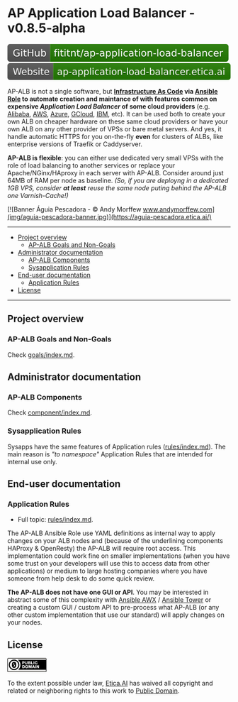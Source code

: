 # AP Application Load Balancer - v0.8.5-alpha
[![GitHub: fititnt/ap-application-load-balancer](img/badges/github.svg)](https://github.com/fititnt/ap-application-load-balancer) [![Website: ap-application-load-balancer.etica.ai](img/badges/website.svg)](https://ap-application-load-balancer.etica.ai/)

AP-ALB is not a single software, but **[Infrastructure As Code](https://en.wikipedia.org/wiki/Infrastructure_as_code)
via [Ansible Role](https://docs.ansible.com/) to automate creation and maintance of
with features common on expensive _Application Load Balancer_ of some cloud
providers** (e.g. [Alibaba](https://www.alibabacloud.com/product/server-load-balancer),
[AWS](https://aws.amazon.com/elasticloadbalancing/),
[Azure](https://azure.microsoft.com/en-us/services/load-balancer/),
[GCloud](https://cloud.google.com/load-balancing/),
[IBM](https://www.ibm.com/cloud/load-balancer), etc). It can be used both to
create your own ALB on cheaper hardware on these same cloud providers or
have your own ALB on any other provider of VPSs or bare metal servers. And yes,
it handle automatic HTTPS for you on-the-fly **even** for clusters of ALBs, like
enterprise versions of Traefik or Caddyserver.

**AP-ALB is flexible**: you can either use dedicated very small VPSs with the role
of load balancing to another services or replace your Apache/NGinx/HAproxy in
each server with AP-ALB. Consider around just 64MB of RAM per node as baseline.
_(So, if you are deployng in a dedicated 1GB VPS, consider **at least** reuse
the same node puting behind the AP-ALB one Varnish-Cache!)_

[![Banner Águia Pescadora - © Andy Morffew www.andymorffew.com](img/aguia-pescadora-banner.jpg)](https://aguia-pescadora.etica.ai/)

---

<!-- TOC depthFrom:2 depthTo:5 -->

- [Project overview](#project-overview)
    - [AP-ALB Goals and Non-Goals](#ap-alb-goals-and-non-goals)
- [Administrator documentation](#administrator-documentation)
    - [AP-ALB Components](#ap-alb-components)
    - [Sysapplication Rules](#sysapplication-rules)
- [End-user documentation](#end-user-documentation)
    - [Application Rules](#application-rules)
- [License](#license)

<!-- /TOC -->

---

## Project overview

### AP-ALB Goals and Non-Goals
Check [goals/index.md](goals/index.md).

## Administrator documentation

### AP-ALB Components

Check [component/index.md](component/index.md).

### Sysapplication Rules

Sysapps have the same features of Application rules
([rules/index.md](rules/index.md)). The main reason is _"to namespace"_
Application Rules that are intended for internal use only.

## End-user documentation

### Application Rules
- Full topic: [rules/index.md](rules/index.md).

The AP-ALB Ansible Role use YAML definitions as internal way to apply changes on
your ALB nodes and (because of the underlining components HAProxy & OpenResty)
the AP-ALB will require root access. This implementation could work fine on
smaller implementations (when you have some trust on your developers will use this
to access data from other applications) or medium to large hosting companies
where you have someone from help desk to do some quick review.

**The AP-ALB does not have one GUI or API**. You may be interested in abstract
some of this complexity with [Ansible AWX](https://github.com/ansible/awx) /
[Ansible Tower](https://www.ansible.com/products/tower) or creating a custom
GUI / custom API to pre-process what AP-ALB (or any other custom implementation
that use our standard) will apply changes on your nodes.

## License
[![Public Domain](img/dominio-publico.png)](UNLICENSE)

To the extent possible under law, [Etica.AI](https://etica.ai/) has waived all
copyright and related or neighboring rights to this work to
[Public Domain](UNLICENSE).
